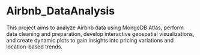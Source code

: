 # Airbnb_DataAnalysis
This project aims to analyze Airbnb data using MongoDB Atlas, perform data cleaning and preparation, develop interactive geospatial visualizations, and create dynamic plots to gain insights into pricing variations  and location-based trends. 
